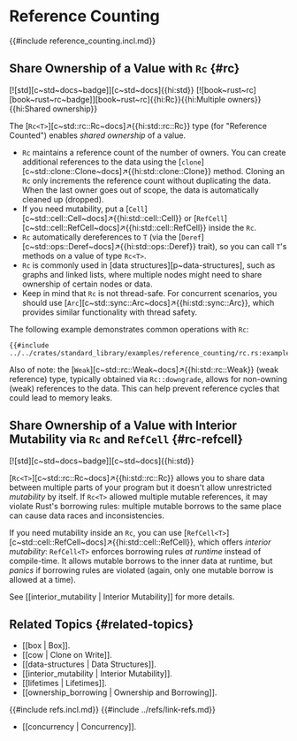 # Reference Counting

{{#include reference_counting.incl.md}}

## Share Ownership of a Value with `Rc` {#rc}

[![std][c~std~docs~badge]][c~std~docs]{{hi:std}} [![book~rust~rc][book~rust~rc~badge]][book~rust~rc]{{hi:Rc}}{{hi:Multiple owners}}{{hi:Shared ownership}}

The [`Rc<T>`][c~std::rc::Rc~docs]↗{{hi:std::rc::Rc}} type (for "Reference Counted") enables _shared ownership_ of a value.

- `Rc` maintains a reference count of the number of owners. You can create additional references to the data using the [`clone`][c~std::clone::Clone~docs]↗{{hi:std::clone::Clone}} method. Cloning an `Rc` only increments the reference count without duplicating the data. When the last owner goes out of scope, the data is automatically cleaned up (dropped).
- If you need mutability, put a [`Cell`][c~std::cell::Cell~docs]↗{{hi:std::cell::Cell}} or [`RefCell`][c~std::cell::RefCell~docs]↗{{hi:std::cell::RefCell}} inside the `Rc`.
- `Rc` automatically dereferences to `T` (via the [`Deref`][c~std::ops::Deref~docs]↗{{hi:std::ops::Deref}} trait), so you can call `T`'s methods on a value of type `Rc<T>`.
- `Rc` is commonly used in [data structures][p~data-structures], such as graphs and linked lists, where multiple nodes might need to share ownership of certain nodes or data.
- Keep in mind that `Rc` is not thread-safe. For concurrent scenarios, you should use [`Arc`][c~std::sync::Arc~docs]↗{{hi:std::sync::Arc}}, which provides similar functionality with thread safety.

The following example demonstrates common operations with `Rc`:

```rust,editable
{{#include ../../crates/standard_library/examples/reference_counting/rc.rs:example}}
```

Also of note: the [`Weak`][c~std::rc::Weak~docs]↗{{hi:std::rc::Weak}} (weak reference) type, typically obtained via `Rc::downgrade`, allows for non-owning (weak) references to the data. This can help prevent reference cycles that could lead to memory leaks.

## Share Ownership of a Value with Interior Mutability via `Rc` and `RefCell` {#rc-refcell}

[![std][c~std~docs~badge]][c~std~docs]{{hi:std}}

[`Rc<T>`][c~std::rc::Rc~docs]↗{{hi:std::rc::Rc}} allows you to share data between multiple parts of your program but it doesn't allow unrestricted _mutability_ by itself. If `Rc<T>` allowed multiple mutable references, it may violate Rust's borrowing rules: multiple mutable borrows to the same place can cause data races and inconsistencies.

If you need mutability inside an `Rc`, you can use [`RefCell<T>`][c~std::cell::RefCell~docs]↗{{hi:std::cell::RefCell}}, which offers _interior mutability_: `RefCell<T>` enforces borrowing rules _at runtime_ instead of compile-time. It allows mutable borrows to the inner data at runtime, but _panics_ if borrowing rules are violated (again, only one mutable borrow is allowed at a time).

See [[interior_mutability | Interior Mutability]] for more details.

## Related Topics {#related-topics}

- [[box | Box]].
- [[cow | Clone on Write]].
- [[data-structures | Data Structures]].
- [[interior_mutability | Interior Mutability]].
- [[lifetimes | Lifetimes]].
- [[ownership_borrowing | Ownership and Borrowing]].

{{#include refs.incl.md}}
{{#include ../refs/link-refs.md}}

<div class="hidden">

- [[concurrency | Concurrency]].

</div>
